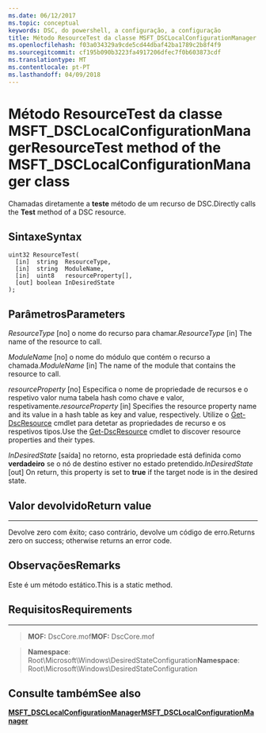 ```yaml
---
ms.date: 06/12/2017
ms.topic: conceptual
keywords: DSC, do powershell, a configuração, a configuração
title: Método ResourceTest da classe MSFT_DSCLocalConfigurationManager
ms.openlocfilehash: f03a034329a9cde5cd44dbaf42ba1789c2b8f4f9
ms.sourcegitcommit: cf195b090b3223fa4917206dfec7f0b603873cdf
ms.translationtype: MT
ms.contentlocale: pt-PT
ms.lasthandoff: 04/09/2018
---
```

# <a name="resourcetest-method-of-the-msftdsclocalconfigurationmanager-class"></a><span data-ttu-id="cf2d3-103">Método ResourceTest da classe MSFT_DSCLocalConfigurationManager</span><span class="sxs-lookup"><span data-stu-id="cf2d3-103">ResourceTest method of the MSFT_DSCLocalConfigurationManager class</span></span>

<span data-ttu-id="cf2d3-104">Chamadas diretamente a **teste** método de um recurso de DSC.</span><span class="sxs-lookup"><span data-stu-id="cf2d3-104">Directly calls the **Test** method of a DSC resource.</span></span>

<a name="syntax"></a><span data-ttu-id="cf2d3-105">Sintaxe</span><span class="sxs-lookup"><span data-stu-id="cf2d3-105">Syntax</span></span>
------

```mof
uint32 ResourceTest(
  [in]  string  ResourceType,
  [in]  string  ModuleName,
  [in]  uint8   resourceProperty[],
  [out] boolean InDesiredState
);
```

<a name="parameters"></a><span data-ttu-id="cf2d3-106">Parâmetros</span><span class="sxs-lookup"><span data-stu-id="cf2d3-106">Parameters</span></span>
----------

<span data-ttu-id="cf2d3-107">*ResourceType* \[no\] o nome do recurso para chamar.</span><span class="sxs-lookup"><span data-stu-id="cf2d3-107">*ResourceType* \[in\] The name of the resource to call.</span></span>

<span data-ttu-id="cf2d3-108">*ModuleName* \[no\] o nome do módulo que contém o recurso a chamada.</span><span class="sxs-lookup"><span data-stu-id="cf2d3-108">*ModuleName* \[in\] The name of the module that contains the resource to call.</span></span>

<span data-ttu-id="cf2d3-109">*resourceProperty* \[no\] Especifica o nome de propriedade de recursos e o respetivo valor numa tabela hash como chave e valor, respetivamente.</span><span class="sxs-lookup"><span data-stu-id="cf2d3-109">*resourceProperty* \[in\] Specifies the resource property name and its value in a hash table as key and value, respectively.</span></span> <span data-ttu-id="cf2d3-110">Utilize o [Get-DscResource](https://technet.microsoft.com/library/dn521625.aspx) cmdlet para detetar as propriedades de recurso e os respetivos tipos.</span><span class="sxs-lookup"><span data-stu-id="cf2d3-110">Use the [Get-DscResource](https://technet.microsoft.com/library/dn521625.aspx) cmdlet to discover resource properties and their types.</span></span>

<span data-ttu-id="cf2d3-111">*InDesiredState* \[saída\] no retorno, esta propriedade está definida como **verdadeiro** se o nó de destino estiver no estado pretendido.</span><span class="sxs-lookup"><span data-stu-id="cf2d3-111">*InDesiredState* \[out\] On return, this property is set to **true** if the target node is in the desired state.</span></span>

## <a name="return-value"></a><span data-ttu-id="cf2d3-112">Valor devolvido</span><span class="sxs-lookup"><span data-stu-id="cf2d3-112">Return value</span></span>
------------

<span data-ttu-id="cf2d3-113">Devolve zero com êxito; caso contrário, devolve um código de erro.</span><span class="sxs-lookup"><span data-stu-id="cf2d3-113">Returns zero on success; otherwise returns an error code.</span></span>

## <a name="remarks"></a><span data-ttu-id="cf2d3-114">Observações</span><span class="sxs-lookup"><span data-stu-id="cf2d3-114">Remarks</span></span>

<span data-ttu-id="cf2d3-115">Este é um método estático.</span><span class="sxs-lookup"><span data-stu-id="cf2d3-115">This is a static method.</span></span>

## <a name="requirements"></a><span data-ttu-id="cf2d3-116">Requisitos</span><span class="sxs-lookup"><span data-stu-id="cf2d3-116">Requirements</span></span>
------------
><span data-ttu-id="cf2d3-117">**MOF:** DscCore.mof</span><span class="sxs-lookup"><span data-stu-id="cf2d3-117">**MOF:** DscCore.mof</span></span>

><span data-ttu-id="cf2d3-118">**Namespace**: Root\Microsoft\Windows\DesiredStateConfiguration</span><span class="sxs-lookup"><span data-stu-id="cf2d3-118">**Namespace**: Root\Microsoft\Windows\DesiredStateConfiguration</span></span>


## <a name="see-also"></a><span data-ttu-id="cf2d3-119">Consulte também</span><span class="sxs-lookup"><span data-stu-id="cf2d3-119">See also</span></span>


[<span data-ttu-id="cf2d3-120">**MSFT_DSCLocalConfigurationManager**</span><span class="sxs-lookup"><span data-stu-id="cf2d3-120">**MSFT_DSCLocalConfigurationManager**</span></span>](msft-dsclocalconfigurationmanager.md)